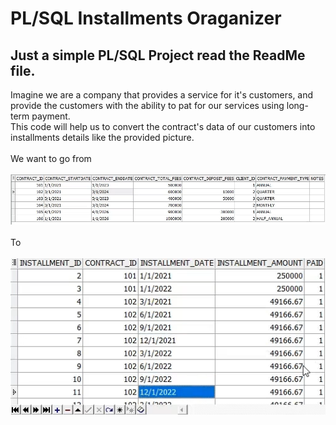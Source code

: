 # PL/SQL Installments Oraganizer
 ## Just a simple PL/SQL Project read the ReadMe file. 
 
 Imagine we are a company that provides a service for it's customers, and provide the customers with the ability to pat for our services using long-term payment.<br>
 This code will help us to convert the contract's data of our customers into installments details like the provided picture.<br><br>
We want to go from <br><br>
![Contracts Table](./Contracts.png)<br><br>
To <br><br>
![Installments Table](./Installments.png)
